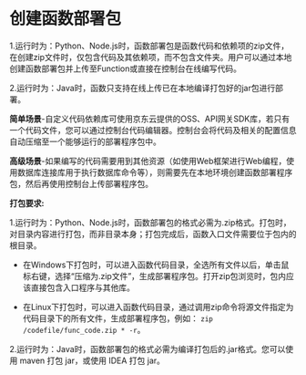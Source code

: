 # 创建函数部署包

1.运行时为：Python、Node.js时，函数部署包是函数代码和依赖项的zip文件，在创建zip文件时，仅包含代码及其依赖项，而不包含文件夹。用户可以通过本地创建函数部署包并上传至Function或直接在控制台在线编写代码。

2.运行时为：Java时，函数只支持在线上传已在本地编译打包好的jar包进行部署。


 

**简单场景**-自定义代码依赖库可使用京东云提供的OSS、API网关SDK库，若只有一个代码文件，您可以通过控制台代码编辑器。控制台会将代码及相关的配置信息自动压缩至一个能够运行的部署程序包中。

 
**高级场景**-如果编写的代码需要用到其他资源（如使用Web框架进行Web编程，使用数据库连接库用于执行数据库命令等），则需要先在本地环境创建函数部署程序包，然后再使用控制台上传部署程序包。

 

**打包要求:**

1.运行时为：Python、Node.js时，函数部署包的格式必需为.zip格式。打包时，对目录内容进行打包，而非目录本身；打包完成后，函数入口文件需要位于包内的根目录。

* 在Windows下打包时，可以进入函数代码目录，全选所有文件以后，单击鼠标右键，选择“压缩为.zip文件”，生成部署程序包。打开zip包浏览时，包内应该直接包含入口程序与其他库。

* 在Linux下打包时，可以进入函数代码目录，通过调用zip命令将源文件指定为代码目录下的所有文件，生成部署程序包，例如： `zip /codefile/func_code.zip * -r`。

 
2.运行时为：Java时，函数部署包的格式必需为编译打包后的.jar格式。您可以使用 maven 打包 jar，或使用 IDEA 打包 jar。
